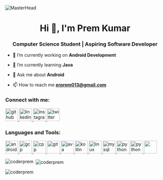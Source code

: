 ![MasterHead](https://1.bp.blogspot.com/-7A4WynwLsMw/XbBpCXG8fHI/AAAAAAAAMt4/uOa1bpLskYgrwGbllhSu2SDj_Mig8SXJQCLcBGAsYHQ/s1600/2000_600px.gif)
<h1 align="center">Hi 👋, I'm Prem Kumar</h1>
<h3 align="center">Computer Science Student | Aspiring Software Developer</h3>



- 🔭 I’m currently working on **Android Development**

- 🌱 I’m currently learning **Java**

- 💬 Ask me about **Android**

- 📫 How to reach me **erprem013@gmail.com**

<h3 align="left">Connect with me:</h3>
<a href="https://github.com/coderprem">
<img src='https://github.githubassets.com/images/modules/logos_page/GitHub-Mark.png' alt='github' height='40'>
</a>
<a href="https://www.linkedin.com/in/coderprem">
<img src='https://encrypted-tbn0.gstatic.com/images?q=tbn:ANd9GcTY_Mv5vDjvb-zTpraPCpByxtGNg8mgfoErEQ&usqp=CAU' alt='linkedin' height='40'>
</a>
<a href="https://www.instagram.com/_premkumar1">
<img src='https://encrypted-tbn0.gstatic.com/images?q=tbn:ANd9GcTUW8_2xflThAf1MA2NKFrZ5P6uc6T3yuMh4dfqyPpIDw&s' alt='instagram' height='40'>
</a>
<a href="https://twitter.com/PremKumar4448">
<img src='https://cdn-icons-png.flaticon.com/512/3536/3536424.png' alt='twitter' height='40'>
</a>




<h3 align="left">Languages and Tools:</h3>
<p align="left"> 
  <a href="https://developer.android.com/" target="_blank" rel="noreferrer">
<img src="https://cdn-images-1.medium.com/max/1200/1*3tLD4Ve66pbBpuawm9Fu9Q.png" alt="android" width="40" height="40"/>
</a> 
  <a href="https://cloud.google.com" target="_blank" rel="noreferrer"> <img src="https://www.vectorlogo.zone/logos/google_cloud/google_cloud-icon.svg" alt="gcp" width="40" height="40"/> </a>
  <a href="https://www.w3schools.com/cpp/" target="_blank" rel="noreferrer">
<img src="https://w7.pngwing.com/pngs/46/626/png-transparent-c-logo-the-c-programming-language-computer-icons-computer-programming-source-code-programming-miscellaneous-template-blue.png" alt="cpp" width="40" height="40"/>
</a>
  <a href="https://git-scm.com/" target="_blank" rel="noreferrer"> <img src="https://www.vectorlogo.zone/logos/git-scm/git-scm-icon.svg" alt="git" width="40" height="40"/> </a> 
  <a href="https://www.java.com" target="_blank" rel="noreferrer"> <img src="https://w7.pngwing.com/pngs/356/251/png-transparent-java-development-kit-java-architecture-for-xml-binding-java-runtime-environment-javafx-others-miscellaneous-text-logo.png" alt="java" width="40" height="40"/> </a> 
  <a href="https://kotlinlang.org" target="_blank" rel="noreferrer"> <img src="https://www.vectorlogo.zone/logos/kotlinlang/kotlinlang-icon.svg" alt="kotlin" width="40" height="40"/> </a> 
  <a href="https://www.linux.org/" target="_blank" rel="noreferrer"> 
<img src="https://cdn-icons-png.flaticon.com/512/518/518713.png" alt="linux" width="40" height="40"/> </a>
  <a href="https://www.mysql.com/" target="_blank" rel="noreferrer"> 
<img src="https://banner2.cleanpng.com/20180803/abq/kisspng-mysql-cluster-database-management-system-%E4%B8%93-%E9%A2%98-%E5%92%96-%E5%95%A1-%E4%B8%8E-%E4%BB%A3-%E7%A0%81-5b640d8b2a2e53.6067051415332837231728.jpg" alt="mysql" width="40" height="40"/> </a> 
  <a href="https://www.python.org" target="_blank" rel="noreferrer"> <img src="https://thumbnail.imgbin.com/18/7/19/imgbin-python-logo-programmer-fierce-python-s-blue-and-yellow-logo-vTCHAtgnCtFtega1YpGrJHPXQ_t.jpg" alt="python" width="40" height="40"/> </a> 
<a href="https://www.python.org" target="_blank" rel="noreferrer"> <img src="https://e7.pngegg.com/pngimages/840/443/png-clipart-html-5-logo-web-development-html-css3-canvas-element-web-design-w3c-html5-logo-miscellaneous-text-thumbnail.png" alt="python" width="40" height="40"/> </a> 
<a href="https://www.python.org" target="_blank" rel="noreferrer"> <img src="https://w7.pngwing.com/pngs/696/424/png-transparent-logo-css-css3-thumbnail.png" width="40" height="40"/> </a> 


<p><img align="left" src="https://github-readme-stats.vercel.app/api/top-langs?username=coderprem&show_icons=true&locale=en&layout=compact" alt="coderprem" /></p>

<p>&nbsp;<img align="center" src="https://github-readme-stats.vercel.app/api?username=coderprem&show_icons=true&locale=en" alt="coderprem" /></p>

<p><img align="center" src="https://github-readme-streak-stats.herokuapp.com/?user=coderprem&" alt="coderprem" /></p>
